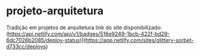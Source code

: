 # projeto-arquitetura
Tradição em projetos de arquitetura
link do site disponibilizado: (https://api.netlify.com/api/v1/badges/516e9249-1bcb-422f-bd29-6dc7026b2085/deploy-status)](https://app.netlify.com/sites/glittery-sorbet-d733cc/deploys)
